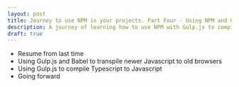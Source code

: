 ```yaml
---
layout: post
title: Journey to use NPM in your projects. Part Four - Using NPM and Gulp.js to compile Javascript and Typescript
description: A journey of learning how to use NPM with Gulp.js to compile/transpile Typescript to Javascript, by jebkor
draft: true
---
```


* Resume from last time
* Using Gulp.js and Babel to transpile newer Javascript to old browsers
* Using Gulp.js to compile Typescript to Javascript
* Going forward